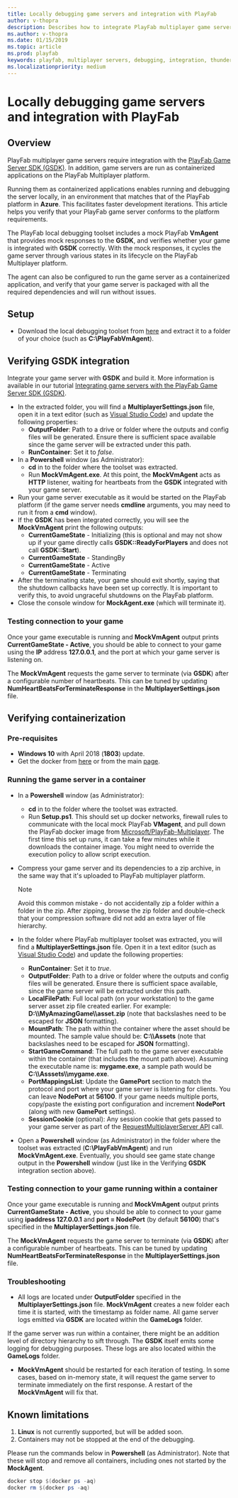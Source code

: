 ```yaml
---
title: Locally debugging game servers and integration with PlayFab
author: v-thopra
description: Describes how to integrate PlayFab multiplayer game servers with the PlayFab Game Server SDK (GSDK) and verify and debug the integration.  
ms.author: v-thopra
ms.date: 01/15/2019
ms.topic: article
ms.prod: playfab
keywords: playfab, multiplayer servers, debugging, integration, thunderhead, playfab game server sdk
ms.localizationpriority: medium
---
```


# Locally debugging game servers and integration with PlayFab

## Overview

PlayFab multiplayer game servers require integration with the [PlayFab Game Server SDK (GSDK)](integrating-game-servers-with-gsdk.md). In addition, game servers are run as containerized applications on the PlayFab Multiplayer platform.

Running them as containerized applications enables running and debugging the server locally, in an environment that matches that of the PlayFab platform in **Azure**. This facilitates faster development iterations. This article helps you verify that your PlayFab game server conforms to the platform requirements.  

The PlayFab local debugging toolset includes a mock PlayFab **VmAgent** that provides mock responses to the **GSDK**, and verifies whether your game is integrated with **GSDK** correctly. With the mock responses, it cycles the game server through various states in its lifecycle on the PlayFab Multiplayer platform.

The agent can also be configured to run the game server as a containerized application, and verify that your game server is packaged with all the required dependencies and will run without issues.

## Setup

- Download the local debugging toolset from [here](https://github.com/PlayFab/LocalMultiplayerAgent/releases) and extract it to a folder of your choice (such as **C:\PlayFabVmAgent**).  

## Verifying GSDK integration

Integrate your game server with **GSDK** and build it. More information is available in our tutorial [Integrating game servers with the PlayFab Game Server SDK (GSDK)](integrating-game-servers-with-gsdk.md).  

- In the extracted folder, you will find a **MultiplayerSettings.json** file, open it in a text editor (such as [Visual Studio Code](https://code.visualstudio.com/download)) and update the following properties:  
  - **OutputFolder**: Path to a drive or folder where the outputs and config files will be generated. Ensure there is sufficient space available since the game server will be extracted under this path.
  - **RunContainer**: Set it to *false*.
- In a **Powershell** window (as Administrator):  
  - **cd** in to the folder where the toolset was extracted.
  - Run **MockVmAgent.exe**. At this point, the **MockVmAgent** acts as **HTTP** listener, waiting for heartbeats from the **GSDK** integrated with your game server.
- Run your game server executable as it would be started on the PlayFab platform (if the game server needs **cmdline** arguments, you may need to run it from a **cmd** window).
- If the **GSDK** has been integrated correctly, you will see the **MockVmAgent** print the following outputs:  
  - **CurrentGameState** - Initializing (this is optional and may not show up if your game directly calls **GSDK::ReadyForPlayers** and does not call **GSDK::Start**).
  - **CurrentGameState** - StandingBy  
  - **CurrentGameState** - Active
  - **CurrentGameState** - Terminating
- After the terminating state, your game should exit shortly, saying that the shutdown callbacks have been set up correctly. It is important to verify this, to avoid ungraceful shutdowns on the PlayFab platform.
- Close the console window for **MockAgent.exe** (which will terminate it).

### Testing connection to your game

Once your game executable is running and **MockVmAgent** output prints **CurrentGameState - Active**, you should be able to connect to your game using the **IP** address **127.0.0.1**, and the port at which your game server is listening on.

The **MockVmAgent** requests the game server to terminate (via **GSDK**) after a configurable number of heartbeats. This can be tuned by updating **NumHeartBeatsForTerminateResponse** in the **MultiplayerSettings.json** file.

## Verifying containerization

### Pre-requisites

- **Windows 10** with April 2018 (**1803**) update.  
- Get the docker from [here](https://download.docker.com/win/stable/Docker%20for%20Windows%20Installer.exe) or from the main [page](https://www.docker.com/products/docker-desktop).

### Running the game server in a container

- In a **Powershell** window (as Administrator):  
  - **cd** in to the folder where the toolset was extracted.  
  - Run **Setup.ps1**. This should set up docker networks, firewall rules to communicate with the local mock PlayFab **VMagent**, and pull down the PlayFab docker image from [Microsoft/PlayFab-Multiplayer](https://hub.docker.com/r/microsoft/playfab-multiplayer/). The first time this set up runs, it can take a few minutes while it downloads the container image. You might need to override the execution policy to allow script execution.

- Compress your game server and its dependencies to a zip archive, in the same way that it's uploaded to PlayFab multiplayer platform.

  > [!NOTE]
  > Avoid this common mistake - do not accidentally zip a folder *within* a folder in the zip. After zipping, browse the zip folder and double-check that your compression software did not add an extra layer of file hierarchy.

- In the folder where PlayFab multiplayer toolset was extracted, you will find a **MultiplayerSettings.json** file.  Open it in a text editor (such as [Visual Studio Code](https://code.visualstudio.com/download)) and update the following properties:
  - **RunContainer**: Set it to *true*.
  - **OutputFolder**: Path to a drive or folder where the outputs and config files will be generated. Ensure there is sufficient space available, since the game server will be extracted under this path.
  - **LocalFilePath**: Full local path (on your workstation) to the game server asset zip file created earlier.  For example: **D:\\\\MyAmazingGame\\\\asset.zip** (note that backslashes need to be escaped for **JSON** formatting).
  - **MountPath**: The path within the container where the asset should be mounted. The sample value should be:  **C:\\\\Assets** (note that backslashes need to be escaped for **JSON** formatting).
  - **StartGameCommand**: The full path to the game server executable within the container (that includes the mount path above). Assuming the executable name is:  **mygame.exe**, a sample path would be **C:\\\\Asssets\\\\mygame.exe**.
  - **PortMappingsList**: Update the **GamePort** section to match the protocol and port where your game server is listening for clients. You can leave **NodePort** at **56100**. If your game needs multiple ports, copy/paste the existing port configuration and increment **NodePort** (along with new **GamePort** settings).
  - **SessionCookie** (optional): Any session cookie that gets passed to your game server as part of the [RequestMultiplayerServer API](xref:titleid.playfabapi.com.multiplayer.multiplayerserver.requestmultiplayerserver) call.

- Open a **Powershell** window (as Administrator) in the folder where the toolset was extracted (**C:\PlayFabVmAgent**) and run **MockVmAgent.exe**. Eventually, you should see game state change output in the **Powershell** window (just like in the Verifying **GSDK** integration section above).

### Testing connection to your game running within a container

Once your game executable is running and **MockVmAgent** output prints **CurrentGameState - Active**, you should be able to connect to your game using **ipaddress 127.0.0.1** and **port = NodePort** (by default **56100**) that's specified in the **MultiplayerSettings.json** file.

The **MockVmAgent** requests the game server to terminate (via **GSDK**) after a configurable number of heartbeats. This can be tuned by updating **NumHeartBeatsForTerminateResponse** in the **MultiplayerSettings.json** file.

### Troubleshooting

- All logs are located under **OutputFolder** specified in the **MultiplayerSettings.json** file. **MockVmAgent** creates a new folder each time it is started, with the timestamp as folder name. All game server logs emitted via **GSDK** are located within the **GameLogs** folder.

If the game server was run within a container, there might be an addition level of directory hierarchy to sift through. The **GSDK** itself emits some logging for debugging purposes. These logs are also located within the **GameLogs** folder.
  
- **MockVmAgent** should be restarted for each iteration of testing. In some cases, based on in-memory state, it will request the game server to terminate immediately on the first response. A restart of the **MockVmAgent** will fix that.

## Known limitations

1. **Linux** is not currently supported, but will be added soon.
2. Containers may not be stopped at the end of the debugging.

Please run the commands below in **Powershell** (as Administrator). Note that these will stop and remove all containers, including ones not started by the **MockAgent**.

```powershell
docker stop $(docker ps -aq)
docker rm $(docker ps -aq)  
```
